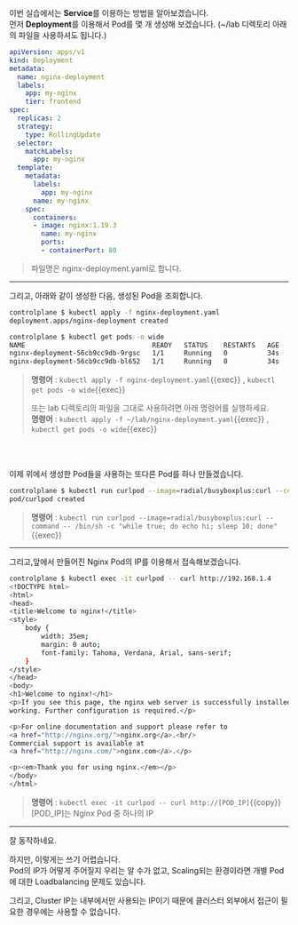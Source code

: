 이번 실습에서는 **Service**를 이용하는 방법을 알아보겠습니다.  
먼저 **Deployment**를 이용해서 Pod를 몇 개 생성해 보겠습니다. (~/lab 디렉토리 아래의 파일을 사용하셔도 됩니다.)

```yaml
apiVersion: apps/v1
kind: Deployment
metadata:
  name: nginx-deployment
  labels:
    app: my-nginx
    tier: frontend
spec:
  replicas: 2
  strategy:
    type: RollingUpdate
  selector:
    matchLabels:
      app: my-nginx
  template:
    metadata:
      labels:
        app: my-nginx
      name: my-nginx
    spec:
      containers:
      - image: nginx:1.19.3
        name: my-nginx
        ports:
        - containerPort: 80
```

> 파일명은 nginx-deployment.yaml로 합니다.

---

그리고, 아래와 같이 생성한 다음, 생성된 Pod을 조회합니다.

```bash
controlplane $ kubectl apply -f nginx-deployment.yaml
deployment.apps/nginx-deployment created

controlplane $ kubectl get pods -o wide
NAME                                READY   STATUS    RESTARTS   AGE   IP            NODE     NOMINATED NODE   READINESS GATES
nginx-deployment-56cb9cc9db-9rgsc   1/1     Running   0          34s   192.168.1.4   node01   <none>           <none>
nginx-deployment-56cb9cc9db-bl652   1/1     Running   0          34s   192.168.1.5   node01   <none>           <none>
```

> **명령어** : `kubectl apply -f nginx-deployment.yaml`{{exec}} , `kubectl get pods -o wide`{{exec}}  
>   
> 또는 lab 디렉토리의 파일을 그대로 사용하려면 아래 명령어를 실행하세요.  
> **명령어** : `kubectl apply -f ~/lab/nginx-deployment.yaml`{{exec}} , `kubectl get pods -o wide`{{exec}}
 
<br><br>

이제 위에서 생성한 Pod들을 사용하는 또다른 Pod를 하나 만들겠습니다.

```bash
controlplane $ kubectl run curlpod --image=radial/busyboxplus:curl --command -- /bin/sh -c "while true; do echo hi; sleep 10; done"
pod/curlpod created
```

> **명령어** : `kubectl run curlpod --image=radial/busyboxplus:curl --command -- /bin/sh -c "while true; do echo hi; sleep 10; done"`{{exec}}  

---

그리고,앞에서 만들어진 Nginx Pod의 IP를 이용해서 접속해보겠습니다.

```bash
controlplane $ kubectl exec -it curlpod -- curl http://192.168.1.4
<!DOCTYPE html>
<html>
<head>
<title>Welcome to nginx!</title>
<style>
    body {
        width: 35em;
        margin: 0 auto;
        font-family: Tahoma, Verdana, Arial, sans-serif;
    }
</style>
</head>
<body>
<h1>Welcome to nginx!</h1>
<p>If you see this page, the nginx web server is successfully installed and
working. Further configuration is required.</p>

<p>For online documentation and support please refer to
<a href="http://nginx.org/">nginx.org</a>.<br/>
Commercial support is available at
<a href="http://nginx.com/">nginx.com</a>.</p>

<p><em>Thank you for using nginx.</em></p>
</body>
</html>
```

> **명령어** : `kubectl exec -it curlpod -- curl http://[POD_IP]`{{copy}}  
> [POD_IP]는 Nginx Pod 중 하나의 IP

---

잘 동작하네요.

하지만, 이렇게는 쓰기 어렵습니다.  
Pod의 IP가 어떻게 주어질지 우리는 알 수가 없고, Scaling되는 환경이라면 개별 Pod에 대한 Loadbalancing 문제도 있습니다.

그리고, Cluster IP는 내부에서만 사용되는 IP이기 때문에 클러스터 외부에서 접근이 필요한 경우에는 사용할 수 없습니다.